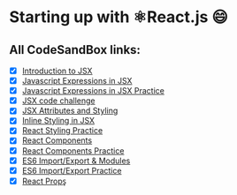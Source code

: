 # Starting up with ⚛️React.js :smile: 
## All CodeSandBox links:
- [x] [Introduction to JSX](https://codesandbox.io/s/introduction-to-jsx-forked-ijet3)
- [x] [Javascript Expressions in JSX](https://codesandbox.io/s/javascript-expressions-in-jsx-forked-5e6e1)
- [x] [Javascript Expressions in JSX Practice](https://codesandbox.io/s/javascript-expressions-in-jsx-practice-forked-2rrg4)
- [x] [JSX code challenge](https://codesandbox.io/s/jsx-code-challenge-forked-ctp96)
- [x] [JSX Attributes and Styling](https://codesandbox.io/s/jsx-attributes-and-styling-forked-ogujt?file=/src/index.js)
- [x] [Inline Styling in JSX ](https://codesandbox.io/s/inline-styling-in-jsx-forked-viu1q?file=/src/index.js)
- [x] [React Styling Practice ](https://codesandbox.io/s/react-styling-practice-forked-tjydt?file=/src/index.js)
- [x] [React Components](https://codesandbox.io/s/react-components-forked-sfhvl?file=/src/index.js)
- [x] [React Components Practice](https://codesandbox.io/s/react-components-practice-forked-vh9jl?file=/src/index.js)
- [x] [ES6 Import/Export & Modules](https://codesandbox.io/s/es6-importexport-modules-forked-8sgn5?file=/src/index.js)
- [x] [ES6 Import/Export Practice](https://codesandbox.io/s/es6-importexport-practice-forked-iir9m?file=/src/index.js)
- [x] [React Props](https://codesandbox.io/s/react-props-forked-zekwd?file=/src/index.js)̥